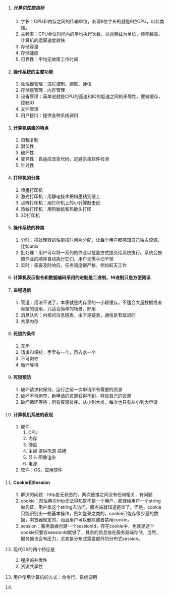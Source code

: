 1. ##### 计算机性能指标

   1. 字长：CPU和内存之间的传输单位，处理8位字长的就是8位CPU，以此类推。
   2. 主频率：CPU单位时间内的平均执行次数，以兆赫兹为单位，频率越高，计算机的运算速度越快
   3. 存储容量
   4. 存储速度
   5. 可靠性：平均无故障工作时间

2. #### 操作系统的主要功能

   1. 处理器管理：进程控制、调度、通信
   2. 存储器管理：内存管理
   3. 设备管理：简单说就是CPU的高速和IO的低速之间的矛盾性，要做缓存，控制IO
   4. 文件管理
   5. 用户接口：提供各种系统调用

3. #### 计算机病毒的特点

   1. 自我复制
   2. 潜伏性
   3. 破坏性
   4. 变异性：自适应改变代码，逃避杀毒软件检测
   5. 针对性

4. #### 打印机的分类

   1. 喷墨打印机
   2. 激光打印机：用静电技术把粉墨粘到纸上
   3. 点阵打印机：用打印机上的小针脚敲击纸
   4. 热敏打印机：用热敏纸和热敏头打印
   5. 3D打印机

5. #### 操作系统的种类

   1. 分时：把处理器的性能按时间片分配，让每个用户都感知自己独占资源，比如unix
   2. 批处理：用户可以将一系列的作业以批量方式提交给系统执行。系统会按照作业的顺序自动执行它们，用户无需手动干预
   3. 实时：需要及时响应，任务调度很严格，例如航天工作

6. #### 计算机表示指令和数据编码采用的进制是二进制，16进制只是方便阅读

7. #### 进程通信

   1. 管道：用法不说了，本质就是内存里的一小段缓存，不适合大量数据或者频繁的调用，只适合简单的场景，好用
   2. 消息队列：内核的消息链表，由于是链表，通信是有延迟的
   3. 共享内存

8. #### 死锁的条件

   1. 互斥
   2. 请求和保持：手里有一个，再去求一个
   3. 不可剥夺
   4. 循环等待

9. #### 死锁预防

   1. 破坏请求和保持，运行之前一次申请所有需要的资源
   2. 破坏不可剥夺，新申请的资源获得不到，释放自己的资源
   3. 破坏循环等待：所有资源排序，从小到大排，每次也只有从小到大申请

10. #### 计算机机系统的表现

    1. 硬件
       1. CPU
       2. 内存
       3. 硬盘
       4. 主板 提供电源 插槽
       5. 显卡 图像渲染
       6. 电源
    2. 软件：OS、应用软件

11. #### Cookie和Session

    1. 解决的问题：http是无状态的，两次链接之间没有任何相关，有问题
    2. cookie：前后两次http无法得知是不是一个用户，那就给用户一个string做凭证，用户拿这个string去访问，服务端就知道是谁了。但是，cookie只能识别出一些基本操作，例如登录之类的，cookie只能存很少量的数据，浏览器规定的，而且用户可以删除或者禁用cookie。
    3. session：服务器会创建一个sessionId，存在cookie中，也就是这个cookie只要存sessionId就够了，其余的信息放在服务器端存储。当然，服务器也会有压力，尤其是分布式需要额外的分布式session。

12. 现代OS的两个特征是

    1. 程序的并发性
    2. 资源共享性

13. 用户使用计算机的方式：命令行、系统调用

14. 
